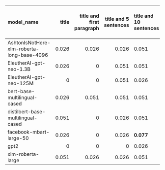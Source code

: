 | model_name                                 |   title |   title and first paragraph |   title and 5 sentences | title and 10 sentences   |   title and first sentence each paragraph |   raw text |
|:-------------------------------------------|--------:|----------------------------:|------------------------:|:-------------------------|------------------------------------------:|-----------:|
| AshtonIsNotHere-xlm-roberta-long-base-4096 |   0.026 |                       0.026 |                   0.026 | 0.051                    |                                     0.051 |      0.051 |
| EleutherAI-gpt-neo-1.3B                    |   0.026 |                       0     |                   0.051 | 0.051                    |                                     0.026 |      0.051 |
| EleutherAI-gpt-neo-125M                    |   0     |                       0     |                   0.051 | 0.026                    |                                     0.026 |      0.026 |
| bert-base-multilingual-cased               |   0.026 |                       0.051 |                   0.051 | 0.051                    |                                     0.051 |      0.051 |
| distilbert-base-multilingual-cased         |   0.051 |                       0     |                   0.026 | 0.051                    |                                     0.051 |      0.026 |
| facebook-mbart-large-50                    |   0.026 |                       0     |                   0.026 | **0.077**                |                                     0.026 |      0.026 |
| gpt2                                       |   0     |                       0     |                   0     | 0.026                    |                                     0.026 |      0.026 |
| xlm-roberta-large                          |   0.051 |                       0.026 |                   0.026 | 0.051                    |                                     0.026 |      0.026 |